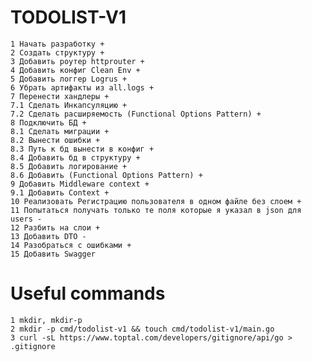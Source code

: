 # TODOLIST-V1

    1 Начать разработку +
    2 Создать структуру +
    3 Добавить роутер httprouter +
    4 Добавить конфиг Clean Env +
    5 Добавить логгер Logrus +
    6 Убрать артифакты из all.logs + 
    7 Перенести хандлеры +
    7.1 Сделать Инкапсуляцию +
    7.2 Сделать расширяемость (Functional Options Pattern) +
    8 Подключить БД +
    8.1 Сделать миграции +
    8.2 Вынести ошибки +
    8.3 Путь к бд вынести в конфиг +
    8.4 Добавить бд в структуру +
    8.5 Добавить логирование +
    8.6 Добавить (Functional Options Pattern) +
    9 Добавить Middleware context +
    9.1 Добавить Context +
    10 Реализовать Регистрацию пользователя в одном файле без слоем +
    11 Попытаться получать только те поля которые я указал в json для users -
    12 Разбить на слои +
    13 Добавить DTO -
    14 Разобраться с ошибками +
    15 Добавить Swagger


# Useful commands
    1 mkdir, mkdir-p
    2 mkdir -p cmd/todolist-v1 && touch cmd/todolist-v1/main.go
    3 curl -sL https://www.toptal.com/developers/gitignore/api/go > .gitignore


